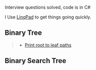 Interview questions solved, code is in C#

I Use [LinqPad][1] to get things going quickly.

Binary Tree
------------

> - [Print root to leaf paths][2]


Binary Search Tree
------------------


[1]:https://www.linqpad.net/
[2]:https://github.com/amithegde/AlgorithmsAndDataStructures/blob/master/BinaryTree_Print_%20Root_To_Leaf_Paths.cs
